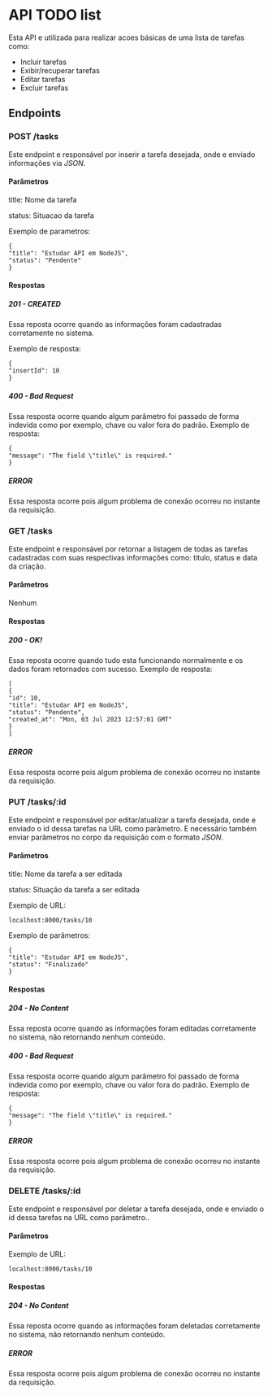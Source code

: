 # API TODO list
Esta API e utilizada para realizar acoes básicas de uma lista de tarefas como:
* Incluir tarefas
* Exibir/recuperar tarefas
* Editar tarefas
* Excluir tarefas

## Endpoints
### POST /tasks
Este endpoint e responsável por inserir a tarefa desejada, onde e enviado informações via *JSON*.
#### Parâmetros
title: Nome da tarefa

status: Situacao da tarefa

Exemplo de parametros:
```
{
"title": "Estudar API em NodeJS",
"status": "Pendente"
}
```
#### Respostas
##### 201 - CREATED
Essa reposta ocorre quando as informações foram cadastradas corretamente no sistema.

Exemplo de resposta:
```
{
"insertId": 10
}
```
##### 400 - Bad Request
Essa resposta ocorre quando algum parâmetro foi passado de forma indevida como por exemplo, chave ou valor fora do padrão.
Exemplo de resposta:
```
{
"message": "The field \"title\" is required."
}
```
##### ERROR
Essa resposta ocorre pois algum problema de conexão ocorreu no instante da requisição.

### GET /tasks
Este endpoint e responsável por retornar a listagem de todas as tarefas cadastradas com suas respectivas informações como: titulo, status e data da criação.
#### Parâmetros
Nenhum
#### Respostas
##### 200 - OK!
Essa reposta ocorre quando tudo esta funcionando normalmente e os dados foram retornados com sucesso.
Exemplo de resposta:
```
[
{
"id": 10,
"title": "Estudar API em NodeJS",
"status": "Pendente",
"created_at": "Mon, 03 Jul 2023 12:57:01 GMT"
}
]
```
##### ERROR
Essa resposta ocorre pois algum problema de conexão ocorreu no instante da requisição.

### PUT /tasks/:id
Este endpoint e responsável por editar/atualizar a tarefa desejada, onde e enviado o id dessa tarefas na URL como parâmetro. E necessário também enviar parâmetros no corpo da requisição com o formato *JSON*.
#### Parâmetros
title: Nome da tarefa a ser editada

status: Situação da tarefa a ser editada

Exemplo de URL:
```
localhost:8000/tasks/10
```

Exemplo de parâmetros:
```
{
"title": "Estudar API em NodeJS",
"status": "Finalizado"
}
```

#### Respostas
##### 204 - No Content
Essa reposta ocorre quando as informações foram editadas corretamente no sistema, não retornando nenhum conteúdo.

##### 400 - Bad Request
Essa resposta ocorre quando algum parâmetro foi passado de forma indevida como por exemplo, chave ou valor fora do padrão.
Exemplo de resposta:
```
{
"message": "The field \"title\" is required."
}
```
##### ERROR
Essa resposta ocorre pois algum problema de conexão ocorreu no instante da requisição.

### DELETE /tasks/:id
Este endpoint e responsável por deletar a tarefa desejada, onde e enviado o id dessa tarefas na URL como parâmetro..
#### Parâmetros
Exemplo de URL:
```
localhost:8000/tasks/10
```

#### Respostas
##### 204 - No Content
Essa reposta ocorre quando as informações foram deletadas corretamente no sistema, não retornando nenhum conteúdo.

##### ERROR
Essa resposta ocorre pois algum problema de conexão ocorreu no instante da requisição.
